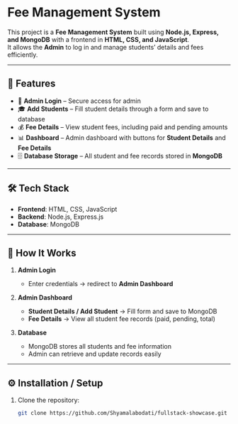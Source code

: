# Fee Management System

This project is a **Fee Management System** built using **Node.js, Express, and MongoDB** with a frontend in **HTML, CSS, and JavaScript**.  
It allows the **Admin** to log in and manage students’ details and fees efficiently.

---

## 🚀 Features
- 🔑 **Admin Login** – Secure access for admin  
- 🎓 **Add Students** – Fill student details through a form and save to database  
- 💰 **Fee Details** – View student fees, including paid and pending amounts  
- 📊 **Dashboard** – Admin dashboard with buttons for **Student Details** and **Fee Details**  
- 🗄️ **Database Storage** – All student and fee records stored in **MongoDB**  

---

## 🛠️ Tech Stack
- **Frontend**: HTML, CSS, JavaScript  
- **Backend**: Node.js, Express.js  
- **Database**: MongoDB  

---

## 🎯 How It Works
1. **Admin Login**  
   - Enter credentials → redirect to **Admin Dashboard**  

2. **Admin Dashboard**  
   - **Student Details / Add Student** → Fill form and save to MongoDB  
   - **Fee Details** → View all student fee records (paid, pending, total)  

3. **Database**  
   - MongoDB stores all students and fee information  
   - Admin can retrieve and update records easily  

---

## ⚙️ Installation / Setup
1. Clone the repository:
   ```bash
   git clone https://github.com/Shyamalabodati/fullstack-showcase.git
  

